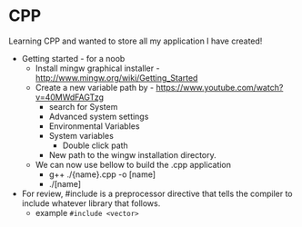 # CPP
Learning CPP and wanted to store all my application I have created!

* Getting started - for a noob
    * Install mingw graphical installer - http://www.mingw.org/wiki/Getting_Started
    * Create a new variable path by - https://www.youtube.com/watch?v=40MWdFAGTzg
        * search for System
        * Advanced system settings
        * Environmental Variables
        * System variables
            * Double click path
        * New path to the wingw installation directory. 
    * We can now use bellow to build the .cpp application 
        * g++ ./{name}.cpp -o [name]
        * ./[name]
* For review, #include is a preprocessor directive that tells the compiler to include whatever library that follows.
    * example ```#include <vector>```
